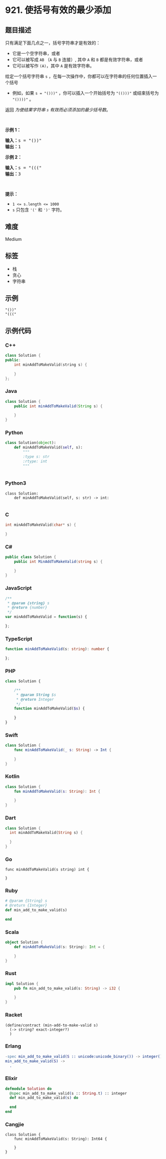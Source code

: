 # 921. 使括号有效的最少添加

## 题目描述

<p>只有满足下面几点之一，括号字符串才是有效的：</p>

<ul>
	<li>它是一个空字符串，或者</li>
	<li>它可以被写成&nbsp;<code>AB</code>&nbsp;（<code>A</code>&nbsp;与&nbsp;<code>B</code>&nbsp;连接）, 其中&nbsp;<code>A</code> 和&nbsp;<code>B</code>&nbsp;都是有效字符串，或者</li>
	<li>它可以被写作&nbsp;<code>(A)</code>，其中&nbsp;<code>A</code>&nbsp;是有效字符串。</li>
</ul>

<p>给定一个括号字符串 <code>s</code> ，在每一次操作中，你都可以在字符串的任何位置插入一个括号</p>

<ul>
	<li>例如，如果 <code>s = "()))"</code> ，你可以插入一个开始括号为 <code>"(()))"</code> 或结束括号为 <code>"())))"</code> 。</li>
</ul>

<p>返回 <em>为使结果字符串 <code>s</code> 有效而必须添加的最少括号数</em>。</p>

<p>&nbsp;</p>

<p><strong>示例 1：</strong></p>

<pre>
<strong>输入：</strong>s = "())"
<strong>输出：</strong>1
</pre>

<p><strong>示例 2：</strong></p>

<pre>
<strong>输入：</strong>s = "((("
<strong>输出：</strong>3
</pre>

<p>&nbsp;</p>

<p><strong>提示：</strong></p>

<ul>
	<li><code>1 &lt;= s.length &lt;= 1000</code></li>
	<li><code>s</code> 只包含&nbsp;<code>'('</code> 和&nbsp;<code>')'</code>&nbsp;字符。</li>
</ul>


## 难度

Medium

## 标签

- 栈
- 贪心
- 字符串

## 示例

```
"())"
"((("
```

## 示例代码

### C++

```cpp
class Solution {
public:
    int minAddToMakeValid(string s) {
        
    }
};
```

### Java

```java
class Solution {
    public int minAddToMakeValid(String s) {
        
    }
}
```

### Python

```python
class Solution(object):
    def minAddToMakeValid(self, s):
        """
        :type s: str
        :rtype: int
        """
        
```

### Python3

```python3
class Solution:
    def minAddToMakeValid(self, s: str) -> int:
        
```

### C

```c
int minAddToMakeValid(char* s) {
    
}
```

### C#

```csharp
public class Solution {
    public int MinAddToMakeValid(string s) {
        
    }
}
```

### JavaScript

```javascript
/**
 * @param {string} s
 * @return {number}
 */
var minAddToMakeValid = function(s) {
    
};
```

### TypeScript

```typescript
function minAddToMakeValid(s: string): number {
    
};
```

### PHP

```php
class Solution {

    /**
     * @param String $s
     * @return Integer
     */
    function minAddToMakeValid($s) {
        
    }
}
```

### Swift

```swift
class Solution {
    func minAddToMakeValid(_ s: String) -> Int {
        
    }
}
```

### Kotlin

```kotlin
class Solution {
    fun minAddToMakeValid(s: String): Int {
        
    }
}
```

### Dart

```dart
class Solution {
  int minAddToMakeValid(String s) {
    
  }
}
```

### Go

```golang
func minAddToMakeValid(s string) int {
    
}
```

### Ruby

```ruby
# @param {String} s
# @return {Integer}
def min_add_to_make_valid(s)
    
end
```

### Scala

```scala
object Solution {
    def minAddToMakeValid(s: String): Int = {
        
    }
}
```

### Rust

```rust
impl Solution {
    pub fn min_add_to_make_valid(s: String) -> i32 {
        
    }
}
```

### Racket

```racket
(define/contract (min-add-to-make-valid s)
  (-> string? exact-integer?)
  )
```

### Erlang

```erlang
-spec min_add_to_make_valid(S :: unicode:unicode_binary()) -> integer().
min_add_to_make_valid(S) ->
  .
```

### Elixir

```elixir
defmodule Solution do
  @spec min_add_to_make_valid(s :: String.t) :: integer
  def min_add_to_make_valid(s) do
    
  end
end
```

### Cangjie

```cangjie
class Solution {
    func minAddToMakeValid(s: String): Int64 {

    }
}
```

